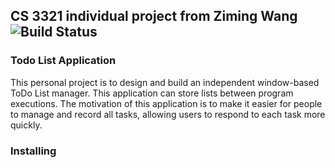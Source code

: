 ## CS 3321 individual project from Ziming Wang ![Build Status](https://travis-ci.com/UserZiming/3321-project-Ziming-Wang.svg?token=z93z1poJqyyuph9MohmK&branch=master)

### Todo List Application  
This personal project is to design and build an independent window-based ToDo List manager. This application can store lists between program executions. The motivation of this application is to make it easier for people to manage and record all tasks, allowing users to respond to each task more quickly.

### Installing

